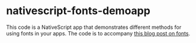 # nativescript-fonts-demoapp


This code is a NativeScript app that demonstrates different methods for using fonts in your apps.
The code is to accompany [this blog post on fonts](http://nuvious.com/Blog/2015/5/11/fonts-in-nativescript--yes-you-can).
